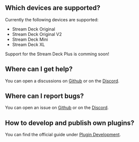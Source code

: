 ## Which devices are supported?
Currently the following devices are supported:

- Stream Deck Original
- Stream Deck Original V2
- Stream Deck Mini
- Stream Deck XL

Support for the Stream Deck Plus is comming soon!


## Where can I get help?
You can open a discussions on [Github](https://github.com/StreamController/StreamController/discussions) or on the [Discord](https://discord.gg/MSyHM8TN3u).

## Where can I report bugs?
You can open an issue on [Github](https://github.com/StreamController/StreamController/issues) or on the [Discord](https://discord.gg/MSyHM8TN3u).

## How to develop and publish own plugins?
You can find the official guide under [Plugin Development](plugin_dev/intro.md).